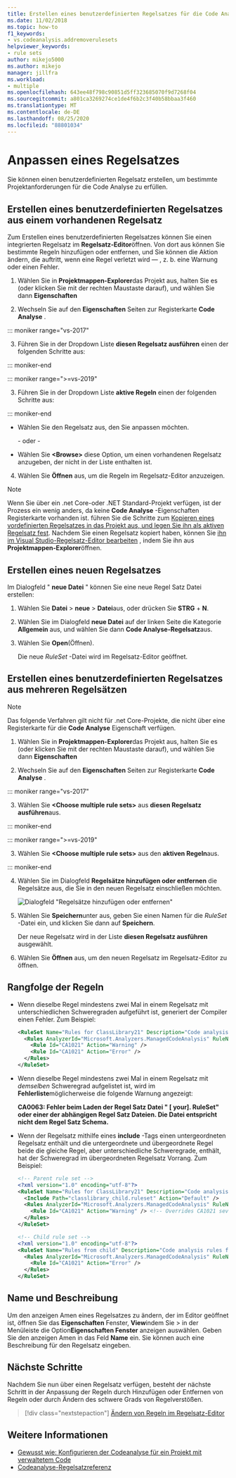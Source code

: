 ```yaml
---
title: Erstellen eines benutzerdefinierten Regelsatzes für die Code Analyse
ms.date: 11/02/2018
ms.topic: how-to
f1_keywords:
- vs.codeanalysis.addremoverulesets
helpviewer_keywords:
- rule sets
author: mikejo5000
ms.author: mikejo
manager: jillfra
ms.workload:
- multiple
ms.openlocfilehash: 643ee48f798c90851d5ff323685070f9d7268f04
ms.sourcegitcommit: a801ca3269274ce1de4f6b2c3f40b58bbaa3f460
ms.translationtype: MT
ms.contentlocale: de-DE
ms.lasthandoff: 08/25/2020
ms.locfileid: "88801034"
---
```

# <a name="customize-a-rule-set"></a>Anpassen eines Regelsatzes

Sie können einen benutzerdefinierten Regelsatz erstellen, um bestimmte Projektanforderungen für die Code Analyse zu erfüllen.

## <a name="create-a-custom-rule-set-from-an-existing-rule-set"></a>Erstellen eines benutzerdefinierten Regelsatzes aus einem vorhandenen Regelsatz

Zum Erstellen eines benutzerdefinierten Regelsatzes können Sie einen integrierten Regelsatz im **Regelsatz-Editor**öffnen. Von dort aus können Sie bestimmte Regeln hinzufügen oder entfernen, und Sie können die Aktion ändern, die auftritt, wenn eine Regel verletzt wird &mdash; , z. b. eine Warnung oder einen Fehler.

1. Wählen Sie in **Projektmappen-Explorer**das Projekt aus, halten Sie es (oder klicken Sie mit der rechten Maustaste darauf), und wählen Sie dann **Eigenschaften**

2. Wechseln Sie auf den **Eigenschaften** Seiten zur Registerkarte **Code Analyse** .

::: moniker range="vs-2017"

3. Führen Sie in der Dropdown Liste **diesen Regelsatz ausführen** einen der folgenden Schritte aus:

::: moniker-end

::: moniker range=">=vs-2019"

3. Führen Sie in der Dropdown Liste **aktive Regeln** einen der folgenden Schritte aus:

::: moniker-end

   - Wählen Sie den Regelsatz aus, den Sie anpassen möchten.

     \- oder -

   - Wählen Sie **\<Browse>** diese Option, um einen vorhandenen Regelsatz anzugeben, der nicht in der Liste enthalten ist.

4. Wählen Sie **Öffnen** aus, um die Regeln im Regelsatz-Editor anzuzeigen.

> [!NOTE]
> Wenn Sie über ein .net Core-oder .NET Standard-Projekt verfügen, ist der Prozess ein wenig anders, da keine **Code Analyse** -Eigenschaften Registerkarte vorhanden ist. führen Sie die Schritte zum [Kopieren eines vordefinierten Regelsatzes in das Projekt aus, und legen Sie ihn als aktiven Regelsatz fest](analyzer-rule-sets.md). Nachdem Sie einen Regelsatz kopiert haben, können Sie [ihn im Visual Studio-Regelsatz-Editor bearbeiten](working-in-the-code-analysis-rule-set-editor.md) , indem Sie ihn aus **Projektmappen-Explorer**öffnen.

## <a name="create-a-new-rule-set"></a>Erstellen eines neuen Regelsatzes

Im Dialogfeld " **neue Datei** " können Sie eine neue Regel Satz Datei erstellen:

1. Wählen Sie **Datei**  >  **neue**  >  **Datei**aus, oder drücken Sie **STRG** + **N**.

2. Wählen Sie im Dialogfeld **neue Datei** auf der linken Seite die Kategorie **Allgemein** aus, und wählen Sie dann **Code Analyse-Regelsatz**aus.

3. Wählen Sie **Open**(Öffnen).

   Die neue *RuleSet* -Datei wird im Regelsatz-Editor geöffnet.

## <a name="create-a-custom-rule-set-from-multiple-rule-sets"></a>Erstellen eines benutzerdefinierten Regelsatzes aus mehreren Regelsätzen

> [!NOTE]
> Das folgende Verfahren gilt nicht für .net Core-Projekte, die nicht über eine Registerkarte für die **Code Analyse** Eigenschaft verfügen.

1. Wählen Sie in **Projektmappen-Explorer**das Projekt aus, halten Sie es (oder klicken Sie mit der rechten Maustaste darauf), und wählen Sie dann **Eigenschaften**

2. Wechseln Sie auf den **Eigenschaften** Seiten zur Registerkarte **Code Analyse** .

::: moniker range="vs-2017"

3. Wählen Sie **\<Choose multiple rule sets>** aus **diesen Regelsatz ausführen**aus.

::: moniker-end

::: moniker range=">=vs-2019"

3. Wählen Sie **\<Choose multiple rule sets>** aus den **aktiven Regeln**aus.

::: moniker-end

4. Wählen Sie im Dialogfeld **Regelsätze hinzufügen oder entfernen** die Regelsätze aus, die Sie in den neuen Regelsatz einschließen möchten.

   ![Dialogfeld "Regelsätze hinzufügen oder entfernen"](media/add-remove-rule-sets.png)

5. Wählen Sie **Speichern**unter aus, geben Sie einen Namen für die *RuleSet* -Datei ein, und klicken Sie dann auf **Speichern**.

   Der neue Regelsatz wird in der Liste **diesen Regelsatz ausführen** ausgewählt.

6. Wählen Sie **Öffnen** aus, um den neuen Regelsatz im Regelsatz-Editor zu öffnen.

## <a name="rule-precedence"></a>Rangfolge der Regeln

- Wenn dieselbe Regel mindestens zwei Mal in einem Regelsatz mit unterschiedlichen Schweregraden aufgeführt ist, generiert der Compiler einen Fehler. Zum Beispiel:

   ```xml
   <RuleSet Name="Rules for ClassLibrary21" Description="Code analysis rules for ClassLibrary21.csproj." ToolsVersion="15.0">
     <Rules AnalyzerId="Microsoft.Analyzers.ManagedCodeAnalysis" RuleNamespace="Microsoft.Rules.Managed">
       <Rule Id="CA1021" Action="Warning" />
       <Rule Id="CA1021" Action="Error" />
     </Rules>
   </RuleSet>
   ```

- Wenn dieselbe Regel mindestens zwei Mal in einem Regelsatz mit *demselben* Schweregrad aufgelistet ist, wird im **Fehlerliste**möglicherweise die folgende Warnung angezeigt:

   **CA0063: Fehler beim Laden der Regel Satz Datei " \[ your]. RuleSet" oder einer der abhängigen Regel Satz Dateien. Die Datei entspricht nicht dem Regel Satz Schema.**

- Wenn der Regelsatz mithilfe eines **include** -Tags einen untergeordneten Regelsatz enthält und die untergeordnete und übergeordnete Regel beide die gleiche Regel, aber unterschiedliche Schweregrade, enthält, hat der Schweregrad im übergeordneten Regelsatz Vorrang. Zum Beispiel:

   ```xml
   <!-- Parent rule set -->
   <?xml version="1.0" encoding="utf-8"?>
   <RuleSet Name="Rules for ClassLibrary21" Description="Code analysis rules for ClassLibrary21.csproj." ToolsVersion="15.0">
     <Include Path="classlibrary_child.ruleset" Action="Default" />
     <Rules AnalyzerId="Microsoft.Analyzers.ManagedCodeAnalysis" RuleNamespace="Microsoft.Rules.Managed">
       <Rule Id="CA1021" Action="Warning" /> <!-- Overrides CA1021 severity from child rule set -->
     </Rules>
   </RuleSet>

   <!-- Child rule set -->
   <?xml version="1.0" encoding="utf-8"?>
   <RuleSet Name="Rules from child" Description="Code analysis rules from child." ToolsVersion="15.0">
     <Rules AnalyzerId="Microsoft.Analyzers.ManagedCodeAnalysis" RuleNamespace="Microsoft.Rules.Managed">
       <Rule Id="CA1021" Action="Error" />
     </Rules>
   </RuleSet>
   ```

## <a name="name-and-description"></a>Name und Beschreibung

Um den anzeigen Amen eines Regelsatzes zu ändern, der im Editor geöffnet ist, öffnen Sie das **Eigenschaften** Fenster, **View**indem Sie  >  in der Menüleiste die Option**Eigenschaften Fenster** anzeigen auswählen. Geben Sie den anzeigen Amen in das Feld **Name** ein. Sie können auch eine Beschreibung für den Regelsatz eingeben.

## <a name="next-steps"></a>Nächste Schritte

Nachdem Sie nun über einen Regelsatz verfügen, besteht der nächste Schritt in der Anpassung der Regeln durch Hinzufügen oder Entfernen von Regeln oder durch Ändern des schwere Grads von Regelverstößen.

> [!div class="nextstepaction"]
> [Ändern von Regeln im Regelsatz-Editor](../code-quality/working-in-the-code-analysis-rule-set-editor.md)

## <a name="see-also"></a>Weitere Informationen

- [Gewusst wie: Konfigurieren der Codeanalyse für ein Projekt mit verwaltetem Code](../code-quality/how-to-configure-code-analysis-for-a-managed-code-project.md)
- [Codeanalyse-Regelsatzreferenz](../code-quality/rule-set-reference.md)
